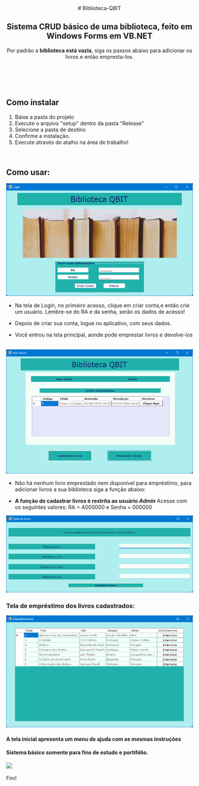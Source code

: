 <header># Biblioteca-QBIT
 <h2>Sistema CRUD básico de uma biblioteca, feito em Windows Forms em VB.NET</h2>
 <p>Por padrão a <b>biblioteca está vazia</b>, siga os passos abaixo para adicionar os livros e então empresta-los.</p>
 </header>
 <br>
 
<h2> Como instalar </h2>
 <ol>
  <li>Baixe a pasta do projeto</li>
  <li>Execute o arquivo "setup" dentro da pasta "Release"</li>
  <li>Selecione a pasta de destino</li>
  <li>Confirme a instalação.</li>
  <li>Execute através do atalho na área de trabalho!</li>
 </ol>
 <br>
 
<h2>Como usar:</h2>
<img width=550px" src ="https://github.com/BrunoTolentino/Biblioteca-QBIT/blob/main/Imgs/login.png?raw=true" alt="Tela Login">
<ul>
<li><p>Na tela de Login, no primeiro acesso, clique em criar conta,e então crie um usuário. Lembre-se do RA e da senha, serão os dados de acesso!</p></li>
<li><p>Depois de criar sua conta, logue no aplicativo, com seus dados.</p></li>
<li><p>Você entrou na tela principal, aonde pode emprestar livros e devolve-los</p></li>
</ul>
<br>

<img width ="550px" src="https://github.com/BrunoTolentino/Biblioteca-QBIT/blob/main/Imgs/TelaPrincipal.png?raw=true">
<ul>
<li><p>Não há nenhum livro emprestado nem disponível para empréstimo, para adicionar livros a sua biblioteca siga a função abaixo:</p>
 </li>
<li><p> <b>A função de cadastrar livros é restrita ao usuário <em>Admin</em></b> Acesse com os seguintes valores: RA = A000000 e Senha = 000000</p></li>
</ul>
<img width=550px" src = "https://github.com/BrunoTolentino/Biblioteca-QBIT/blob/main/Imgs/CadastroLivros.png?raw=true">
<br>
<h3>Tela de empréstimo dos livros cadastrados:</h3>
<img width ="550px" src="https://github.com/BrunoTolentino/Biblioteca-QBIT/blob/main/Imgs/EmprestarLivros.png?raw=true">
<br>
<h4>A tela inicial apresenta um menu de ajuda com as mesmas instruções</h4>
<h4>Sistema básico somente para fins de estudo e portifólio.</h4>
<img src="https://blog.unp.br/wp-content/uploads/2020/03/giphy-94.gif">
<p>Fim!</p>
<br>
